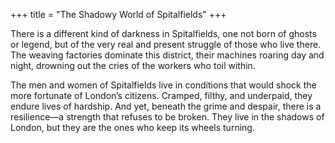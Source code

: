 +++
title = "The Shadowy World of Spitalfields"
+++

There is a different kind of darkness in Spitalfields, one not born of ghosts or legend, but of the very real and present struggle of those who live there. The weaving factories dominate this district, their machines roaring day and night, drowning out the cries of the workers who toil within.

The men and women of Spitalfields live in conditions that would shock the more fortunate of London’s citizens. Cramped, filthy, and underpaid, they endure lives of hardship. And yet, beneath the grime and despair, there is a resilience—a strength that refuses to be broken. They live in the shadows of London, but they are the ones who keep its wheels turning.